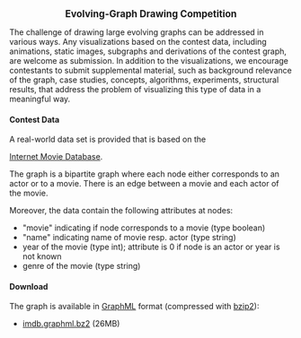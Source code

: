 <html>

<head>
  <title>Graph Drawing Contest 2005 - Challenge A</title>
  <meta http-equiv="Content-Type" content="text/html; charset=ISO-8859-1">
</head>

<body>

<center>
<big><b>Evolving-Graph Drawing Competition</b></big>

</center>


<p>
The challenge of drawing large evolving graphs can be addressed in
various ways. Any visualizations based on the contest data, including
animations, static images, subgraphs and derivations of the contest
graph, are welcome as submission. In addition to the
visualizations, we encourage contestants to submit supplemental
material, such as background relevance of the graph, case studies,
concepts, algorithms, experiments, structural results, that address
the problem of visualizing this type of data in a meaningful way.  
</p>

<h4>Contest Data</h4>

<p>
A real-world data set is provided that is based on the 

<a href="http://www.imdb.com/">Internet Movie Database</a>.
<!-- at <a href="http://www.imdb.com/movie">http://www.imdb.com/movie</a>. -->
</p>

<p>
The graph is a bipartite graph where each node either corresponds to 
an actor or to a movie. There is an edge between a movie and each
actor of the movie.
</p>

<p>
Moreover, the data contain the following attributes at nodes:
</p>
<ul>
  <li>"movie"  indicating if node corresponds to a movie (type boolean)
  <li>"name" indicating name of movie resp. actor (type string)
  <li>year of the movie (type int); attribute is 0 if node is an actor or
      year is not known
  <li>genre of the movie (type string)

</ul>


<h4>Download</h4>

<p>
The graph is available in <a href="http://www.graphdrawing.org/graphml">GraphML</a> format
(compressed with <a href="http://www.bzip.org/">bzip2</a>):
</p>
<ul>
  <li><a href="imdb.graphml.bz2">imdb.graphml.bz2</a> (26MB)

</ul>

</body>

</html>
